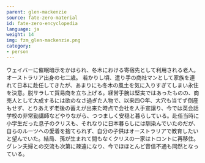 ```yaml
---
parent: glen-mackenzie
source: fate-zero-material
id: fate-zero-encyclopedia
language: ja
weight: 14
img: fzm_glen-mackenzie.png
category:
- person
---
```


ウェイバーに催眠暗示をかはられ、冬木における寄宿先として利用される老人。オーストラリア出身の七二歳。
若かりし頃、遣り手の商社マンとして家族を連れて日本に赴任してきたが、あまりにも冬木の風土を気に入りすぎてしまい永住を決意。脱サラして貿易商を立ち上げる。経営手腕は堅実ではあったものの、商売人として大成するには欲のなさ過ぎた人物で、以来四○年、大穴も当てず倒産もせず、とりあえず老後の蓄えが出来た時点で会社を人手宣譲り、今では英会話学校の非常勤講師などやりながら、つつましく安穏と暮らしている。赴任当時に小学生だった息子のクリスも、それなりに日本暮らしには馴染んでいたのだが、自らのルーツへの愛着を捨てられず、自分の子供はオーストラリアで教育したいと望んでいた。結局、孫が生まれて間もなくクリスの一家はトロントに再移住。グレン夫婦との交流も次第に疎遠になり、今でほほとんど音信不通も同然となっている。
